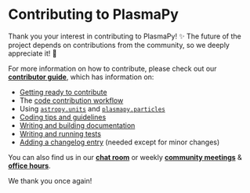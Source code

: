 # Contributing to PlasmaPy

Thank you your interest in contributing to PlasmaPy! ✨ The future of the project depends on contributions from the community, so we deeply appreciate it! 🌱

For more information on how to contribute, please check out our [**contributor guide**](https://docs.plasmapy.org/en/latest/contributing/index.html), which has information on:

 - [Getting ready to contribute](https://docs.plasmapy.org/en/latest/contributing/getting_ready.html#getting-ready-to-contribute)
 - The [code contribution workflow](https://docs.plasmapy.org/en/latest/contributing/workflow.html#code-contribution-workflow)
 - Using [`astropy.units`](https://docs.plasmapy.org/en/latest/notebooks/getting_started/units.html#Using-Astropy-Units) and [`plasmapy.particles`](https://docs.plasmapy.org/en/latest/notebooks/getting_started/particles.html#Using-PlasmaPy-Particles)
 - [Coding tips and guidelines](https://docs.plasmapy.org/en/latest/contributing/coding_guide.html#coding-guide)
 - [Writing and building documentation](https://docs.plasmapy.org/en/latest/contributing/doc_guide.html#writing-documentation)
 - [Writing and running tests](https://docs.plasmapy.org/en/latest/contributing/testing_guide.html#testing-guide)
 - [Adding a changelog entry](https://docs.plasmapy.org/en/latest/contributing/changelog_guide.html#adding-a-changelog-entry) (needed except for minor changes)

You can also find us in our [**chat room**](https://docs.plasmapy.org/en/latest/contributing/coding_guide.html) or weekly [**community meetings**](https://www.plasmapy.org/meetings/weekly) & [**office hours**](https://www.plasmapy.org/meetings/office_hours).

We thank you once again!
